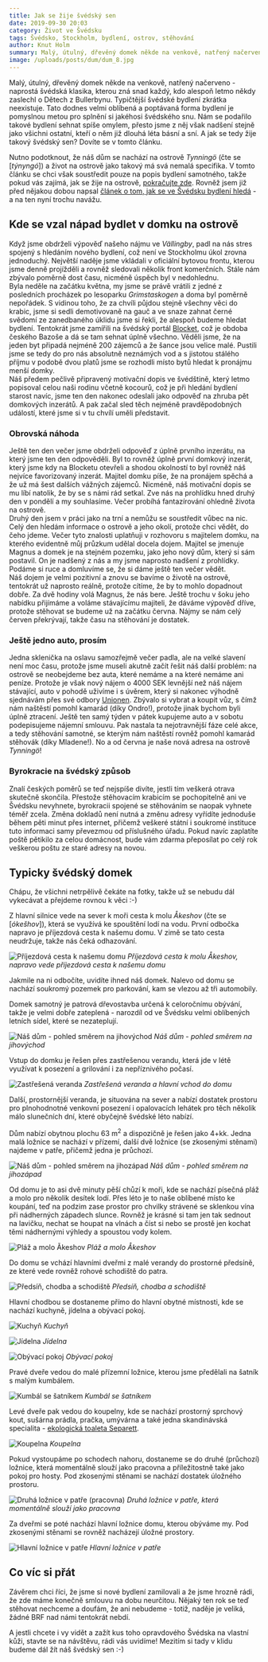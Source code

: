 ```yaml
---
title: Jak se žije švédský sen
date: 2019-09-30 20:03
category: Život ve Švédsku
tags: Švédsko, Stockholm, bydlení, ostrov, stěhování
author: Knut Holm
summary: Malý, útulný, dřevěný domek někde na venkově, natřený načerveno - naprostá švédská klasika, kterou zná snad každý, kdo alespoň letmo někdy zaslechl o Dětech z Bullerbynu. Typičtější švédské bydlení zkrátka neexistuje. Tato dodnes velmi oblíbená a poptávaná forma bydlení je pomyslnou metou pro splnění si jakéhosi švédského snu. Nám se podařilo takové bydlení sehnat spíše omylem, přesto jsme z něj však nadšení stejně jako všichni ostatní, kteří o něm již dlouhá léta básní a sní. A jak se tedy žije takový švédský sen? Dovíte se v tomto článku.
image: /uploads/posts/dum/dum_8.jpg
---
```


Malý, útulný, dřevěný domek někde na venkově, natřený načerveno - naprostá švédská klasika, kterou zná snad každý, kdo alespoň letmo někdy zaslechl o Dětech z Bullerbynu. Typičtější švédské bydlení zkrátka neexistuje. Tato dodnes velmi oblíbená a poptávaná forma bydlení je pomyslnou metou pro splnění si jakéhosi švédského snu. Nám se podařilo takové bydlení sehnat spíše omylem, přesto jsme z něj však nadšení stejně jako všichni ostatní, kteří o něm již dlouhá léta básní a sní. A jak se tedy žije takový švédský sen? Dovíte se v tomto článku.

Nutno podotknout, že náš dům se nachází na ostrově _Tynningö_ (čte se [_týnyngó_]) a život na ostrově jako takový má svá nemalá specifika. V tomto článku se chci však soustředit pouze na popis bydlení samotného, takže pokud vás zajímá, jak se žije na ostrově, [pokračujte zde](/blog/ostrovan-tvrdy-chleba-ma). Rovněž jsem již před nějakou dobou napsal [článek o tom, jak se ve Švédsku bydlení hledá](/blog/hledani-bydleni-ve-svedsku) - a na ten nyní trochu navážu. 

## Kde se vzal nápad bydlet v domku na ostrově

Když jsme obdrželi výpověď našeho nájmu ve _Vällingby_, padl na nás stres spojený s hledáním nového bydlení, což není ve Stockholmu úkol zrovna jednoduchý. Největší naděje jsme vkládali v oficiální bytovou frontu, kterou jsme denně projížděli a rovněž sledovali několik front komerčních. Stále nám zbývalo poměrně dost času, nicméně úspěch byl v nedohlednu.  
Byla neděle na začátku května, my jsme se právě vrátili z jedné z posledních procházek po lesoparku _Grimstaskogen_ a doma byl poměrně nepořádek. S vidinou toho, že za chvíli půjdou stejně všechny věci do krabic, jsme si sedli demotivovaně na gauč a ve snaze zahnat černé svědomí ze zanedbaného úklidu jsme si řekli, že alespoň budeme hledat bydlení. Tentokrát jsme zamířili na švédský portál [Blocket](https://www.blocket.se/), což je obdoba českého Bazoše a dá se tam sehnat úplně všechno. Věděli jsme, že na jeden byt připadá nejméně 200 zájemců a že šance jsou velice malé. Pustili jsme se tedy do pro nás absolutně neznámých vod a s jistotou stálého příjmu v podobě dvou platů jsme se rozhodli místo bytů hledat k pronájmu menší domky.  
Náš předem pečlivě připravený motivační dopis ve švédštině, který letmo popisoval celou naši rodinu včetně kocourů, což je při hledání bydlení starost navíc, jsme ten den nakonec odeslali jako odpověď na zhruba pět domkových inzerátů. A pak začal sled těch nejméně pravděpodobných událostí, které jsme si v tu chvílí uměli představit.

### Obrovská náhoda

Ještě ten den večer jsme obdrželi odpověď z úplně prvního inzerátu, na který jsme ten den odpověděli. Byl to rovněž úplně první domkový inzerát, který jsme kdy na Blocketu otevřeli a shodou okolností to byl rovněž náš nejvíce favorizovaný inzerát. Majitel domku píše, že na pronájem spěchá a že už má šest dalších vážných zájemců. Nicméně, náš motivační dopis se mu líbí natolik, že by se s námi rád setkal. Zve nás na prohlídku hned druhý den v pondělí a my souhlasíme. Večer probíhá fantazírování ohledně života na ostrově.  
Druhý den jsem v práci jako na trní a nemůžu se soustředit vůbec na nic. Celý den hledám informace o ostrově a jeho okolí, protože chci vědět, do čeho jdeme. Večer tyto znalosti uplatňuji v rozhovoru s majitelem domku, na kterého evidentně můj průzkum udělal docela dojem. Majitel se jmenuje Magnus a domek je na stejném pozemku, jako jeho nový dům, který si sám postavil. On je nadšený z nás a my jsme naprosto nadšení z prohlídky. Podáme si ruce a domluvíme se, že si dáme ještě ten večer vědět.  
Náš dojem je velmi pozitivní a znovu se bavíme o životě na ostrově, tentokrát už naprosto reálně, protože cítíme, že by to mohlo dopadnout dobře. Za dvě hodiny volá Magnus, že nás bere. Ještě trochu v šoku jeho nabídku přijímáme a voláme stávajícímu majiteli, že dáváme výpověď dříve, protože stěhovat se budeme už na začátku června. Nájmy se nám celý červen překrývají, takže času na stěhování je dostatek.  

### Ještě jedno auto, prosím

Jedna sklenička na oslavu samozřejmě večer padla, ale na velké slavení není moc času, protože jsme museli akutně začít řešit náš další problém: na ostrově se neobejdeme bez auta, které nemáme a na které nemáme ani peníze. Protože je však nový nájem o 4000 SEK levnější než náš nájem stávající, auto v pohodě uživíme i s úvěrem, který si nakonec výhodně sjednávám přes své odbory [Unionen](https://www.unionen.se/). Zbývalo si vybrat a koupit vůz, s čímž nám naštěstí pomohl kamarád (díky Ondro!), protože jinak bychom byli úplně ztracení. Ještě ten samý týden v pátek kupujeme auto a v sobotu podepisujeme nájemní smlouvu. Pak nastala ta nejotravnější fáze celé akce, a tedy stěhování samotné, se kterým nám naštěstí rovněž pomohl kamarád stěhovák (díky Mladene!). No a od června je naše nová adresa na ostrově _Tynningö_!

### Byrokracie na švédský způsob

Znalí českých poměrů se teď nejspíše divíte, jestli tím veškerá otrava skutečně skončila. Přestože stěhovacím krabicím se pochopitelně ani ve Švédsku nevyhnete, byrokracii spojené se stěhováním se naopak vyhnete téměř zcela. Změna dokladů není nutná a změnu adresy vyřídíte jednoduše během pěti minut přes internet, přičemž veškeré státní i soukromé instituce tuto informaci samy převezmou od příslušného úřadu. Pokud navíc zaplatíte poště pětikilo za celou domácnost, bude vám zdarma přeposílat po celý rok veškerou poštu ze staré adresy na novou.

## Typicky švédský domek

Chápu, že všichni netrpělivě čekáte na fotky, takže už se nebudu dál vykecávat a přejdeme rovnou k věci :-)

Z hlavní silnice vede na sever k moři cesta k molu _Åkeshov_ (čte se [_ókešhov_]), která se využívá ke spouštění lodí na vodu. První odbočka napravo je příjezdová cesta k našemu domu. V zimě se tato cesta neudržuje, takže nás čeká odhazování.

![Příjezdová cesta k našemu domu](/uploads/posts/dum/dum_5.jpg)
*Příjezdová cesta k molu Åkeshov, napravo vede příjezdová cesta k našemu domu* 

Jakmile na ni odbočíte, uvidíte ihned náš domek. Nalevo od domu se nachází soukromý pozemek pro parkování, kam se vlezou až tři automobily.

Domek samotný je patrová dřevostavba určená k celoročnímu obývání, takže je velmi dobře zateplená - narozdíl od ve Švédsku velmi oblíbených letních sídel, které se nezateplují. 

![Náš dům - pohled směrem na jihovýchod](/uploads/posts/dum/dum_8.jpg)
*Náš dům - pohled směrem na jihovýchod* 

Vstup do domku je řešen přes zastřešenou verandu, která jde v létě využívat k posezení a grilování i za nepříznivého počasí. 

![Zastřešená veranda](/uploads/posts/dum/dum_9.jpg)
*Zastřešená veranda a hlavní vchod do domu*

Další, prostornější veranda, je situována na sever a nabízí dostatek prostoru pro plnohodnotné venkovní posezení i opalovacích lehátek pro těch několik málo slunečních dní, které obyčejně švédské léto nabízí.

Dům nabízí obytnou plochu 63 m<sup>2</sup> a dispozičně je řešen jako 4+kk. Jedna malá ložnice se nachází v přízemí, další dvě ložnice (se zkosenými stěnami) najdeme v patře, přičemž jedna je průchozí.

![Náš dům - pohled směrem na jihozápad](/uploads/posts/dum/dum_3.jpg)
*Náš dům - pohled směrem na jihozápad*

Od domu je to asi dvě minuty pěší chůzí k moři, kde se nachází písečná pláž a molo pro několik desítek lodí. Přes léto je to naše oblíbené místo ke koupání, teď na podzim zase prostor pro chvilky strávené se sklenkou vína při nádherných západech slunce. Rovněž je krásné si tam jen tak sednout na lavičku, nechat se houpat na vlnách a číst si nebo se prostě jen kochat těmi nádhernými výhledy a spoustou vody kolem.

![Pláž a molo Åkeshov](/uploads/posts/dum/dum_13.jpg)
*Pláž a molo Åkeshov*

Do domu se vchází hlavními dveřmi z malé verandy do prostorné předsíně, ze které vede rovněž rohové schodiště do patra. 

![Předsíň, chodba a schodiště](/uploads/posts/dum/dum_12.jpg)
*Předsíň, chodba a schodiště*

Hlavní chodbou se dostaneme přímo do hlavní obytné místnosti, kde se nachází kuchyně, jídelna a obývací pokoj. 

![Kuchyň](/uploads/posts/dum/dum_2.jpg)
*Kuchyň*

![Jídelna](/uploads/posts/dum/dum_4.jpg)
*Jídelna*

![Obývací pokoj](/uploads/posts/dum/dum_11.jpg)
*Obývací pokoj*

Pravé dveře vedou do malé přízemní ložnice, kterou jsme předělali na šatník s malým kumbálem.

![Kumbál se šatníkem](/uploads/posts/dum/dum_1.jpg)
*Kumbál se šatníkem*

Levé dveře pak vedou do koupelny, kde se nachází prostorný sprchový kout, sušárna prádla, pračka, umývárna a také jedna skandinávská specialita - [ekologická toaleta Separett](https://www.idnes.cz/bydleni/koupelna/separacni-a-kompostovaci-toaleta.A140414_123613_koupelna_rez).

![Koupelna](/uploads/posts/dum/dum_10.jpg)
*Koupelna*

Pokud vystoupáme po schodech nahoru, dostaneme se do druhé (průchozí) ložnice, která momentálně slouží jako pracovna a příležitostně také jako pokoj pro hosty. Pod zkosenými stěnami se nachází dostatek úložného prostoru.

![Druhá ložnice v patře (pracovna)](/uploads/posts/dum/dum_7.jpg)
*Druhá ložnice v patře, která momentálně slouží jako pracovna*

Za dveřmi se poté nachází hlavní ložnice domu, kterou obýváme my. Pod zkosenými stěnami se rovněž nacházejí úložné prostory.

![Hlavní ložnice v patře](/uploads/posts/dum/dum_6.jpg)
*Hlavní ložnice v patře* 

## Co víc si přát

Závěrem chci říci, že jsme si nové bydlení zamilovali a že jsme hrozně rádi, že zde máme konečně smlouvu na dobu neurčitou. Nějaký ten rok se teď stěhovat nechceme a doufám, že ani nebudeme - totiž, naděje je veliká, žádné BRF nad námi tentokrát nebdí.

A jestli chcete i vy vidět a zažít kus toho opravdového Švédska na vlastní kůži, stavte se na návštěvu, rádi vás uvidíme! Mezitím si tady v klidu budeme dál žít náš švédský sen :-)
